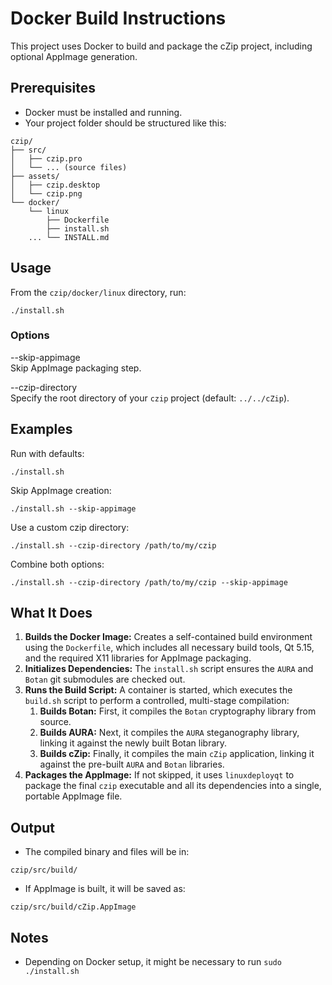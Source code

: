 # Docker Build Instructions

This project uses Docker to build and package the cZip project, including optional AppImage generation.

## Prerequisites

- Docker must be installed and running.
- Your project folder should be structured like this:

```
czip/
├── src/
│   ├── czip.pro
│   └── ... (source files)
├── assets/
│   ├── czip.desktop
│   └── czip.png
└── docker/
	└── linux
		├── Dockerfile
		├── install.sh
	...	└── INSTALL.md
```

## Usage

From the `czip/docker/linux` directory, run:

```
./install.sh
```

### Options

--skip-appimage  
  Skip AppImage packaging step.

--czip-directory <path>  
  Specify the root directory of your `czip` project (default: `../../cZip`).

## Examples

Run with defaults:

```
./install.sh
```

Skip AppImage creation:

```
./install.sh --skip-appimage
```

Use a custom czip directory:

```
./install.sh --czip-directory /path/to/my/czip
```

Combine both options:

```
./install.sh --czip-directory /path/to/my/czip --skip-appimage
```

## What It Does

1.  **Builds the Docker Image:** Creates a self-contained build environment using the `Dockerfile`, which includes all necessary build tools, Qt 5.15, and the required X11 libraries for AppImage packaging.
2.  **Initializes Dependencies:** The `install.sh` script ensures the `AURA` and `Botan` git submodules are checked out.
3.  **Runs the Build Script:** A container is started, which executes the `build.sh` script to perform a controlled, multi-stage compilation:
    1.  **Builds Botan:** First, it compiles the `Botan` cryptography library from source.
    2.  **Builds AURA:** Next, it compiles the `AURA` steganography library, linking it against the newly built Botan library.
    3.  **Builds cZip:** Finally, it compiles the main `cZip` application, linking it against the pre-built `AURA` and `Botan` libraries.
4.  **Packages the AppImage:** If not skipped, it uses `linuxdeployqt` to package the final `czip` executable and all its dependencies into a single, portable AppImage file.

## Output

- The compiled binary and files will be in:

```
czip/src/build/
```

- If AppImage is built, it will be saved as:

```
czip/src/build/cZip.AppImage
```

## Notes

- Depending on Docker setup, it might be necessary to run `sudo ./install.sh`
